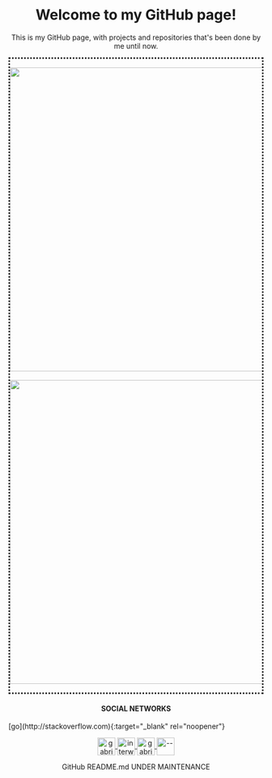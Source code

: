 <h1 align="center">
    Welcome to my GitHub page!
</h1>

<p align="center">This is my GitHub page, with projects and repositories that's been done by me until now.</p>

<div align="center" style="border-style: dotted;">
    <br/><img align="center" width="600" src="https://github-readme-stats.vercel.app/api?username=gabriellatri&amp;show_icons=true&amp;theme=dracula">
<br/><br/><img align="center" width="600" src="https://github-readme-stats.anuraghazra1.vercel.app/api/top-langs/?username=gabriellatri&amp;layout=compact&amp;theme=dracula"><br/><br/>
</div>

<h4 align="center">
    SOCIAL NETWORKS
</h4>
[go](http://stackoverflow.com){:target="_blank" rel="noopener"}
<p align="center">
    
  <a href="https://dev.to/" target="_blank">
    <img align="center" src="https://cdn.jsdelivr.net/npm/simple-icons@3.0.1/icons/dev-dot-to.svg" alt="gabriellatri" height="35" width="35" />
  </a>
  <a href="https://twitter.com/interweirdo" target="_blank">
    <img align="center" src="https://cdn.jsdelivr.net/npm/simple-icons@3.0.1/icons/twitter.svg" alt="interweirdo" height="35" width="35" />
  </a>
  <a href="https://www.linkedin.com/in/gabriel-mariano-47a49071/" target="_blank">
    <img align="center" src="https://cdn.jsdelivr.net/npm/simple-icons@3.0.1/icons/linkedin.svg" alt="gabrielmariano" height="35" width="35" />
  </a>
  <a href="https://www.twitch.tv/" target="_blank">
    <img align="center" src="https://cdn.jsdelivr.net/npm/simple-icons@3.0.1/icons/twitch.svg" alt="--" height="35" width="35" />
  </a>
</p>



<p align="center">
  GitHub README.md UNDER MAINTENANCE
</p>

